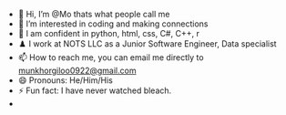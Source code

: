 - 👋 Hi, I’m @Mo thats what people call me
- 👀 I’m interested in coding and making connections
- 🌱 I am confident in python, html, css, C#, C++, r
- ♟️ I work at NOTS LLC as a Junior Software Engineer, Data specialist
- 📫 How to reach me, you can email me directly to munkhorgiloo0922@gmail.com
- 😄 Pronouns: He/Him/His
- ⚡ Fun fact: I have never watched bleach.
- 
<!---
ReplacedKings/ReplacedKings is a ✨ special ✨ repository because its `README.md` (this file) appears on your GitHub profile.
You can click the Preview link to take a look at your changes.
--->
